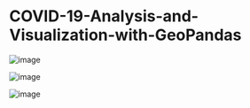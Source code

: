 # COVID-19-Analysis-and-Visualization-with-GeoPandas

![image](https://github.com/Lefteris97/COVID-19-Analysis-and-Visualization-with-GeoPandas/assets/133255223/b86e47f7-41ac-4e62-ae6f-3c1f1d9e85da)

![image](https://github.com/Lefteris97/COVID-19-Analysis-and-Visualization-with-GeoPandas/assets/133255223/fe852bcf-f527-40f9-8a39-06eea494d9f4)

![image](https://github.com/Lefteris97/COVID-19-Analysis-and-Visualization-with-GeoPandas/assets/133255223/9aa12248-8214-4d8d-906c-09c6a71efa18)
